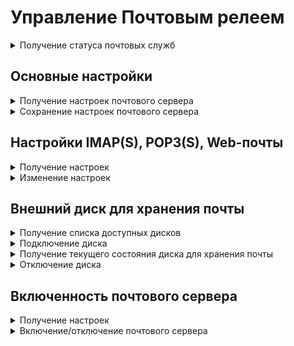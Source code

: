 # Управление Почтовым релеем

<details>
<summary>Получение статуса почтовых служб</summary>

`GET /mail/settings/general/status`

**Ответ на успешный запрос:**

```json5
[
  {
    "name": "string",
    "status": "active" | "activating" | "deactivating" | "failed" | "inactive" | "reloading",
    "msg": [
      "string",
      ...
    ]
  },
  ...
]
```

* `name` - имя демона;
* `status` - одна из строк, означающих состояние демона;
* `msg` - массив строк с сообщениями об ошибках, если ошибки есть.

</details>

## Основные настройки

<details>
<summary>Получение настроек почтового сервера</summary>

`GET /mail/settings/general`

**Ответ на успешный запрос:**

```json5
{
  "mail_domain": "string" | "null",
  "mail_hostname": "string",
  "mail_additional_domains": [
    "string",
    ...
  ],
  "mail_relay_domains": [
    "string",
    ...
  ]
}
```

* `mail_domain` - основной почтовый домен. Если не настроен - `null`;
* `mail_hostname` - имя хоста почтового сервера. Если не настроено - `null`;
* `mail_additional_domains` - массив дополнительных почтовых доменов. Если не настроены - пустой массив;
* `mail_relay_domains` - массив relay-доменов. Если не настроены - пустой массив. Каждый элемент массива имеет вид `from_domain|to_domain`, где:
  * `from_domain` - валидное доменное имя;
  * `to_domain` - валидное доменное имя или IP-адрес.

</details>

<details>
<summary>Сохранение настроек почтового сервера</summary>

`PATCH /mail/settings/general`

**Json-тело запроса:**

```json5
{
  "mail_domain": "string",
  "mail_hostname": "string",
  "mail_additional_domains": [
    "string",
    ...
  ],
  "mail_relay_domains": [
    "string",
    ...
  ]
}
```

* `mail_domain` - основной почтовый домен. Если не настроен - `null`. Не может быть пустым;
* `mail_hostname` - имя хоста почтового сервера. Если не настроено - `null`. Не может быть пустым;
* `mail_additional_domains` - массив дополнительных почтовых доменов. Каждый элемент массива должен быть валидным доменным именем и не может быть пустой строкой или `null`. Может быть пустым;
* `mail_relay_domains` - массив relay-доменов. Может быть пустым. Каждый элемент массива должен иметь вид `from_domain|to_domain`, где:
  * `from_domain` - валидное доменное имя, не может быть пустой строкой или `null`;
  * `to_domain` - валидное доменное имя или IP-адрес, не может быть пустой строкой или `null`.

**Ответ на успешный запрос:** 200 ОК

</details>

## Настройки IMAP(S), POP3(S), Web-почты

<details>
<summary>Получение настроек</summary>

`GET /mail/settings/general/server_access`

**Ответ на успешный запрос:**

```json5
{
  "imap_enabled": "boolean",
  "pop3_enabled": "boolean",
  "webmail_enabled": "boolean"
}
```

* `imap_enabled` - `true`, когда IMAP включен, и `false`, когда выключен;
* `pop3_enabled` - `true`, когда POP3 включен, и `false`, когда выключен;
* `webmail_enabled` - `true`, когда интерфейс веб-почты включен, и `false`, когда выключен.

</details>

<details>
<summary>Изменение настроек</summary>

`PATCH /mail/settings/general/server_access`

**Json-тело запроса (все или некоторые поля):**

```json5
{
  "imap_enabled": "boolean",
  "pop3_enabled": "boolean",
  "webmail_enabled": "boolean"
}
```

* `imap_enabled` - `true`, когда IMAP включен, и `false`, когда выключен;
* `pop3_enabled` - `true`, когда POP3 включен, и `false`, когда выключен;
* `webmail_enabled` - `true`, когда интерфейс веб-почты включен, и `false`, когда выключен.

**Ответ на успешный запрос:** 200 ОК

</details>

## Внешний диск для хранения почты

<details>
<summary>Получение списка доступных дисков</summary>

`GET /mail/settings/general/ext_hdd/list`

**Ответ на успешный запрос:**

```json5
[
  {
    "id": "string",
    "title": "string"
  },
  ...
]
```

* `id` - идентификатор диска;
* `title` - название.

</details>

<details>
<summary>Подключение диска</summary>

`POST /mail/settings/general/ext_hdd`

**Json-тело запроса:**

```json5
{
  "id": "string"
}
```

* `id` - идентификатор диска.

**Ответ на успешный запрос:** 200 ОК

</details>

<details>
<summary>Получение текущего состояния диска для хранения почты</summary>

`GET /mail/settings/general/ext_hdd`

**Ответ на успешный запрос:**

```json5
{
  "disk_id": "string" | "null",
  "title": "string" | "null",
  "status": "connecting" | "connected" | "disconnected" | "error" | "check",
  "fs_uuid": "string" | "null",
  "free_size": "integer" | "null",
  "total_size": "integer" | "null",
  "error": "string" | "null"
}
```

* `disk_id` - идентификатор диска. Может быть `null`, если диск не подключен;
* `title` - название диска. Может быть `null`, если диск не подключен;
* `fs_uuid` - идентификатор файловой системы. Может быть `null`, если диск не подключен;
* `status` - текущее состояние диска:
    * `connecting`- диск в процессе монтирования;
    * `connected`- диск подключен и работает нормально;
    * `disconnected`: диск не подключен;
    * `error`- при подключении диска произошла ошибка;
    * `check`- проверка формата почтовых ящиков.
* `free_size` - количество свободного места, байт. Может быть `null`, если диск не подключен;
* `total_size` - размер диска, байт. Может быть `null`, если диск не подключен;
* `error` - текст ошибки, если текущее состояние диска - `error`, иначе - `null`.

</details>

<details>
<summary>Отключение диска</summary>

`DELETE /mail/settings/general/ext_hdd`

**Ответ на успешный запрос:** 200 ОК

</details>

## Включенность почтового сервера

<details>
<summary>Получение настроек</summary>

`GET /mail/settings/general/state`

**Ответ на успешный запрос:**

```json5
{
  "enabled": "boolean"
}
```

* `enabled` - опция раздела **Основные настройки**: `true` - включена, `false` - выключена.

</details>

<details>
<summary>Включение/отключение почтового сервера</summary>

`PATCH /mail/settings/general/state`

**Json-тело запроса:**

```json5
{
  "enabled": "boolean"
}
```

* `enabled` - опция раздела **Основные настройки**: `true` - включена, `false` - выключена.

**Ответ на успешный запрос:** 200 ОК

</details>